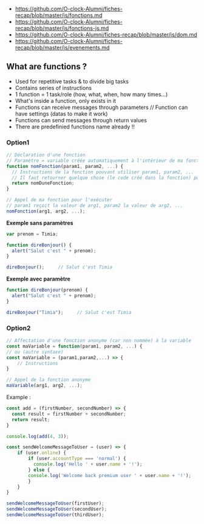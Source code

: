 - https://github.com/O-clock-Alumni/fiches-recap/blob/master/js/fonctions.md
- https://github.com/O-clock-Alumni/fiches-recap/blob/master/js/fonctions-js.md
- https://github.com/O-clock-Alumni/fiches-recap/blob/master/js/dom.md
- https://github.com/O-clock-Alumni/fiches-recap/blob/master/js/evenements.md

## What are functions ?

- Used for repetitive tasks & to divide big tasks
- Contains series of instructions
- 1 function = 1 task/role (how, what, when, how many times...)
- What's inside a function, only exists in it
- Functions can receive messages through parameters // Function can have settings (datas to make it work)
- Functions can send messages through return values
- There are predefinied functions name already !!

### Option1
```javascript
// Déclaration d'une fonction
// Paramètre = variable créée automatiquement à l'intérieur de ma fonction
function nomFonction(param1, param2, ...) {
  // Instructions de la fonction pouvant utiliser param1, param2, ...
  // Il faut retourner quelque chose (le code créé dans la fonction) pour que je le vois au moment où je l'appelle
  return nomDuneFonction;
}

// Appel de ma fonction pour l'exécuter
// param1 reçoit la valeur de arg1, param2 la valeur de arg2, ...
nomFonction(arg1, arg2, ...); 
```
**Exemple sans paramètres**
```javascript
var prenom = Timia;

function direBonjour() {
  alert("Salut c'est " + prenom);
}

direBonjour();     // Salut c'est Timia
```
**Exemple avec paramètre**
```javascript
function direBonjour(prenom) {
  alert("Salut c'est " + prenom);
}

direBonjour("Timia");     // Salut c'est Timia
```

### Option2
```javascript
// Affectation d'une fonction anonyme (car non nommée) à la variable
const maVariable = function(param1, param2, ...) {
// ou (autre syntaxe)
const maVariable = (param1,param2,...) => {
    // Instructions
}

// Appel de la fonction anonyme
maVariable(arg1, arg2, ...);
```
Example :
```javascript
const add = (firstNumber, secondNumber) => {
  const result = firstNumber + secondNumber;
  return result;
}

console.log(add(4, 3));
```

```javascript
const sendWelcomeMessageToUser = (user) => {
    if (user.online) {
        if (user.accountType === 'normal') {
          console.log('Hello ' + user.name + '!');
        } else {
        console.log('Welcome back premium user ' + user.name + '!');
        }
    }
}

sendWelcomeMessageToUser(firstUser);
sendWelcomeMessageToUser(secondUser);
sendWelcomeMessageToUser(thirdUser);
```
